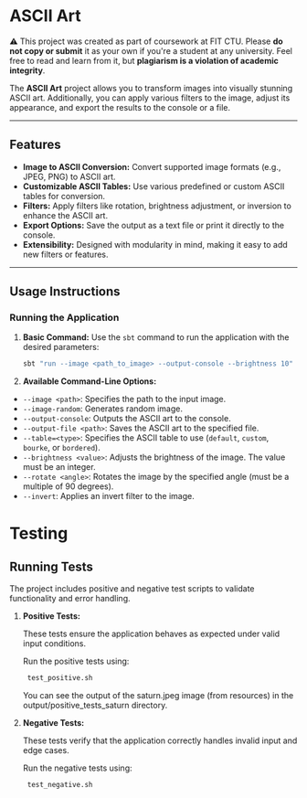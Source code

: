 # ASCII Art

⚠️ This project was created as part of coursework at FIT CTU.
Please **do not copy or submit** it as your own if you're a student at any university.
Feel free to read and learn from it, but **plagiarism is a violation of academic integrity**.

The **ASCII Art** project allows you to transform images into visually stunning ASCII art. Additionally, you can apply various filters to the image, adjust its appearance, and export the results to the console or a file.

---

## Features

- **Image to ASCII Conversion:** Convert supported image formats (e.g., JPEG, PNG) to ASCII art.
- **Customizable ASCII Tables:** Use various predefined or custom ASCII tables for conversion.
- **Filters:** Apply filters like rotation, brightness adjustment, or inversion to enhance the ASCII art.
- **Export Options:** Save the output as a text file or print it directly to the console.
- **Extensibility:** Designed with modularity in mind, making it easy to add new filters or features.

---

## Usage Instructions

### Running the Application
1. **Basic Command:**
   Use the `sbt` command to run the application with the desired parameters:

    ```bash
    sbt "run --image <path_to_image> --output-console --brightness 10"
    ```

2. **Available Command-Line Options:**

- `--image <path>`: Specifies the path to the input image.
- `--image-random`: Generates random image.
- `--output-console`: Outputs the ASCII art to the console.
- `--output-file <path>`: Saves the ASCII art to the specified file.
- `--table=<type>`: Specifies the ASCII table to use (`default`, `custom`, `bourke`, or `bordered`).
- `--brightness <value>`: Adjusts the brightness of the image. The value must be an integer.
- `--rotate <angle>`: Rotates the image by the specified angle (must be a multiple of 90 degrees).
- `--invert`: Applies an invert filter to the image.

# Testing

## Running Tests

The project includes positive and negative test scripts to validate functionality and error handling.

1. **Positive Tests:**

   These tests ensure the application behaves as expected under valid input conditions.

   Run the positive tests using:

   ```bash
    test_positive.sh
   ```

   You can see the output of the saturn.jpeg image (from resources) in the output/positive_tests_saturn directory.
   
2. **Negative Tests:**

   These tests verify that the application correctly handles invalid input and edge cases.

   Run the negative tests using:

   ```bash
    test_negative.sh
   ```
